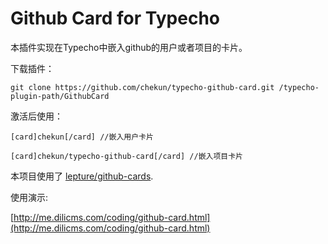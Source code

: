 Github Card for Typecho
===================

本插件实现在Typecho中嵌入github的用户或者项目的卡片。

下载插件：

    git clone https://github.com/chekun/typecho-github-card.git /typecho-plugin-path/GithubCard

激活后使用：

```
[card]chekun[/card] //嵌入用户卡片
```

```
[card]chekun/typecho-github-card[/card] //嵌入项目卡片
```

本项目使用了 [lepture/github-cards](https://github.com/lepture/github-cards).

使用演示:

[http://me.dilicms.com/coding/github-card.html](http://me.dilicms.com/coding/github-card.html)
